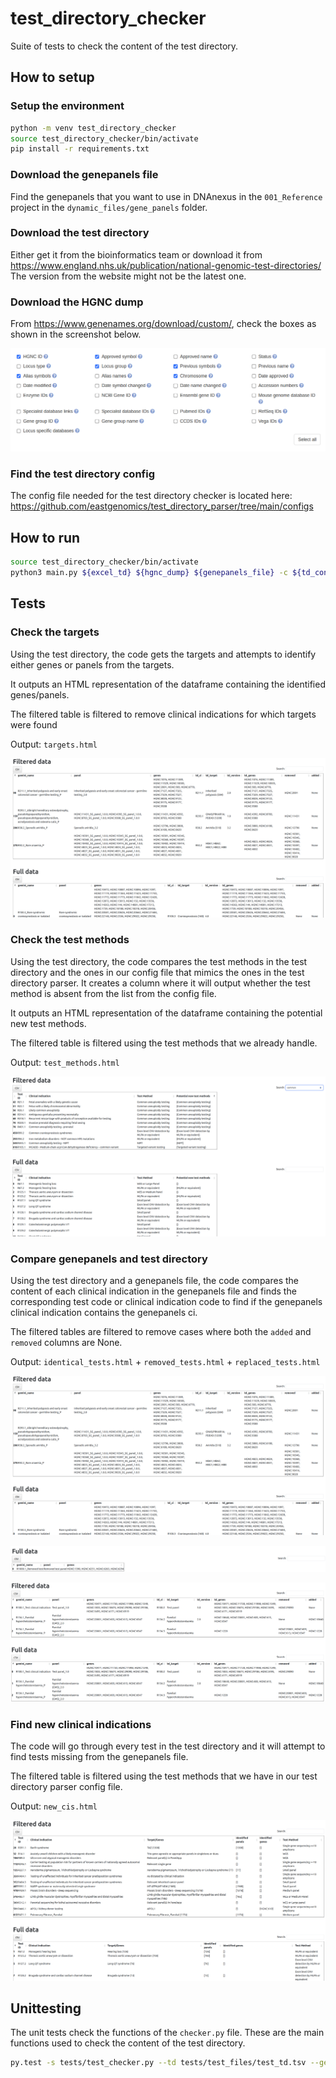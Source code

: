 # test_directory_checker

Suite of tests to check the content of the test directory.

## How to setup

### Setup the environment

```bash
python -m venv test_directory_checker
source test_directory_checker/bin/activate
pip install -r requirements.txt 
```

### Download the genepanels file

Find the genepanels that you want to use in DNAnexus in the `001_Reference` project in the `dynamic_files/gene_panels` folder.

### Download the test directory

Either get it from the bioinformatics team or download it from https://www.england.nhs.uk/publication/national-genomic-test-directories/
The version from the website might not be the latest one.

### Download the HGNC dump

From https://www.genenames.org/download/custom/, check the boxes as shown in the screenshot below.

![Alt text](images_readme/image.png)

### Find the test directory config

The config file needed for the test directory checker is located here: https://github.com/eastgenomics/test_directory_parser/tree/main/configs

## How to run

```bash
source test_directory_checker/bin/activate
python3 main.py ${excel_td} ${hgnc_dump} ${genepanels_file} -c ${td_config}
```

## Tests

### Check the targets

Using the test directory, the code gets the targets and attempts to identify either genes or panels from the targets.

It outputs an HTML representation of the dataframe containing the identified genes/panels.

The filtered table is filtered to remove clinical indications for which targets were found

Output: `targets.html`

![Alt text](images_readme/image1.png)

### Check the test methods

Using the test directory, the code compares the test methods in the test directory and the ones in our config file that mimics the ones in the test directory parser. It creates a column where it will output whether the test method is absent from the list from the config file.

It outputs an HTML representation of the dataframe containing the potential new test methods.

The filtered table is filtered using the test methods that we already handle.

Output: `test_methods.html`

![Alt text](images_readme/image4.png)

### Compare genepanels and test directory

Using the test directory and a genepanels file, the code compares the content of each clinical indication in the genepanels file and finds the corresponding test code or clinical indication code to find if the genepanels clinical indication contains the genepanels ci.

The filtered tables are filtered to remove cases where both the `added` and `removed` columns are None.

Output: `identical_tests.html` + `removed_tests.html` + `replaced_tests.html`

![Alt text](images_readme/image1.png)

![Alt text](images_readme/image6.png)

![Alt text](images_readme/image5.png)

### Find new clinical indications

The code will go through every test in the test directory and it will attempt to find tests missing from the genepanels file.

The filtered table is filtered using the test methods that we have in our test directory parser config file.

Output: `new_cis.html`

![Alt text](images_readme/image2.png)

## Unittesting

The unit tests check the functions of the `checker.py` file. These are the main functions used to check the content of the test directory.

```bash
py.test -s tests/test_checker.py --td tests/test_files/test_td.tsv --genepanels tests/test_files/test_genepanels.tsv --hgnc_dump ${hgnc_dump} --config tests/test_files/test_config.json
```
